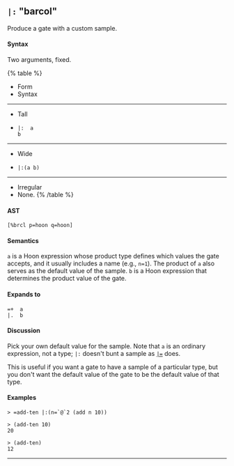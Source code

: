 ## `|:` "barcol"

Produce a gate with a custom sample.

#### Syntax

Two arguments, fixed.

{% table %}

- Form
- Syntax

---

- Tall
- ```hoon
  |:  a
  b
  ```

---

- Wide
- ```hoon
  |:(a b)
  ```

---

- Irregular
- None.
{% /table %}

#### AST

```hoon
[%brcl p=hoon q=hoon]
```

#### Semantics

`a` is a Hoon expression whose product type defines which values the gate accepts, and it usually includes a name (e.g., `n=1`). The product of `a` also serves as the default value of the sample. `b` is a Hoon expression that determines the product value of the gate.

#### Expands to

```hoon
=+  a
|.  b
```

#### Discussion

Pick your own default value for the sample. Note that `a` is an ordinary
expression, not a type; `|:` doesn't bunt a sample as [`|=`](#-bartis) does.

This is useful if you want a gate to have a sample of a particular type, but you don't want the default value of the gate to be the default value of that type.

#### Examples

```
> =add-ten |:(n=`@`2 (add n 10))

> (add-ten 10)
20

> (add-ten)
12
```

---

